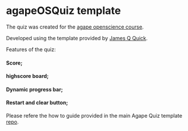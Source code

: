 # agapeOSQuiz template

The quiz was created for the [agape openscience course](https://sa1987.github.io/OpenDoorProject). 

Developed using the template provided by [ James Q Quick](https://github.com/jamesqquick/Build-A-Quiz-App-With-HTML-CSS-and-JavaScript).

Features of the quiz:
#### Score;
#### highscore board;
#### Dynamic progress bar;
#### Restart and clear button;

Please refere the how to guide provided in the main Agape Quiz template [ repo](https://github.com/sa1987/AgapeQuiz).

